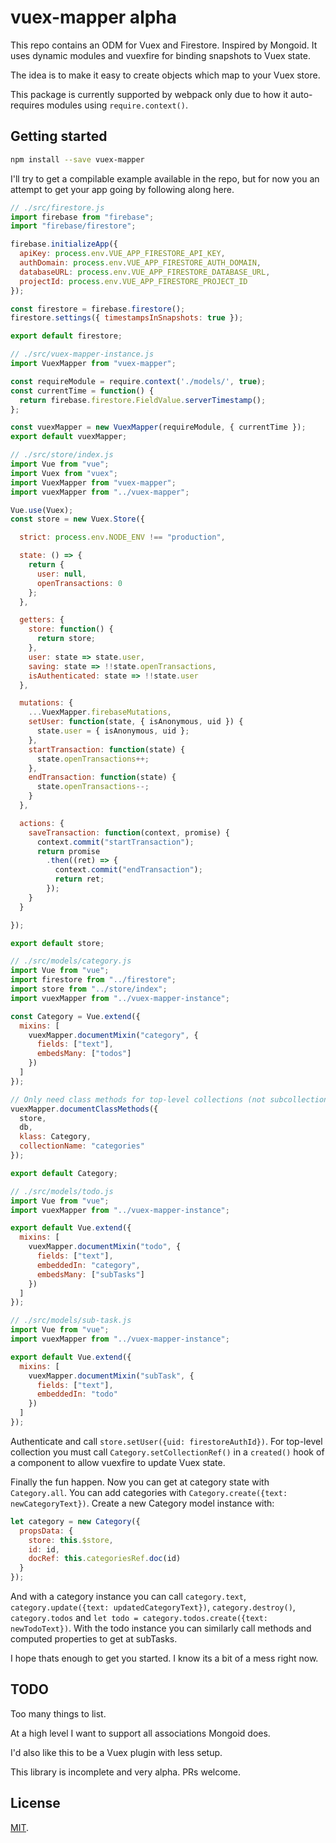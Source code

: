 # vuex-mapper alpha

This repo contains an ODM for Vuex and Firestore. Inspired by Mongoid. It uses dynamic modules and vuexfire for binding snapshots to Vuex state.

The idea is to make it easy to create objects which map to your Vuex store.

This package is currently supported by webpack only due to how it auto-requires modules using `require.context()`.

## Getting started

```bash
npm install --save vuex-mapper
```

I'll try to get a compilable example available in the repo, but for now you an attempt to get your app going by following along here.

```javascript
// ./src/firestore.js
import firebase from "firebase";
import "firebase/firestore";

firebase.initializeApp({
  apiKey: process.env.VUE_APP_FIRESTORE_API_KEY,
  authDomain: process.env.VUE_APP_FIRESTORE_AUTH_DOMAIN,
  databaseURL: process.env.VUE_APP_FIRESTORE_DATABASE_URL,
  projectId: process.env.VUE_APP_FIRESTORE_PROJECT_ID
});

const firestore = firebase.firestore();
firestore.settings({ timestampsInSnapshots: true });

export default firestore;
```

```javascript
// ./src/vuex-mapper-instance.js
import VuexMapper from "vuex-mapper";

const requireModule = require.context('./models/', true);
const currentTime = function() {
  return firebase.firestore.FieldValue.serverTimestamp();
};

const vuexMapper = new VuexMapper(requireModule, { currentTime });
export default vuexMapper;
```

```javascript
// ./src/store/index.js
import Vue from "vue";
import Vuex from "vuex";
import VuexMapper from "vuex-mapper";
import vuexMapper from "../vuex-mapper";

Vue.use(Vuex);
const store = new Vuex.Store({

  strict: process.env.NODE_ENV !== "production",

  state: () => {
    return {
      user: null,
      openTransactions: 0
    };
  },

  getters: {
    store: function() {
      return store;
    },
    user: state => state.user,
    saving: state => !!state.openTransactions,
    isAuthenticated: state => !!state.user
  },

  mutations: {
    ...VuexMapper.firebaseMutations,
    setUser: function(state, { isAnonymous, uid }) {
      state.user = { isAnonymous, uid };
    },
    startTransaction: function(state) {
      state.openTransactions++;
    },
    endTransaction: function(state) {
      state.openTransactions--;
    }
  },

  actions: {
    saveTransaction: function(context, promise) {
      context.commit("startTransaction");
      return promise
        .then((ret) => {
          context.commit("endTransaction");
          return ret;
        });
    }
  }

});

export default store;

```

```javascript
// ./src/models/category.js
import Vue from "vue";
import firestore from "../firestore";
import store from "../store/index";
import vuexMapper from "../vuex-mapper-instance";

const Category = Vue.extend({
  mixins: [
    vuexMapper.documentMixin("category", {
      fields: ["text"],
      embedsMany: ["todos"]
    })
  ]
});

// Only need class methods for top-level collections (not subcollections)
vuexMapper.documentClassMethods({
  store,
  db,
  klass: Category,
  collectionName: "categories"
});

export default Category;
```

```javascript
// ./src/models/todo.js
import Vue from "vue";
import vuexMapper from "../vuex-mapper-instance";

export default Vue.extend({
  mixins: [
    vuexMapper.documentMixin("todo", {
      fields: ["text"],
      embeddedIn: "category",
      embedsMany: ["subTasks"]
    })
  ]
});
```

```javascript
// ./src/models/sub-task.js
import Vue from "vue";
import vuexMapper from "../vuex-mapper-instance";

export default Vue.extend({
  mixins: [
    vuexMapper.documentMixin("subTask", {
      fields: ["text"],
      embeddedIn: "todo"
    })  
  ]
});

```

Authenticate and call `store.setUser({uid: firestoreAuthId})`. For top-level collection you must call `Category.setCollectionRef()` in a `created()` hook of a component to allow vuexfire to update Vuex state.

Finally the fun happen. Now you can get at category state with `Category.all`. You can add categories with `Category.create({text: newCategoryText})`. Create a new Category model instance with:

```javascript
let category = new Category({
  propsData: {
    store: this.$store,
    id: id,
    docRef: this.categoriesRef.doc(id)
  }
});
```

And with a category instance you can call `category.text`, `category.update({text: updatedCategoryText})`, `category.destroy()`, `category.todos` and `let todo = category.todos.create({text: newTodoText})`. With the todo instance you can similarly call methods and computed properties to get at subTasks.

I hope thats enough to get you started. I know its a bit of a mess right now.

## TODO

Too many things to list.

At a high level I want to support all associations Mongoid does.

I'd also like this to be a Vuex plugin with less setup.

This library is incomplete and very alpha. PRs welcome.

## License

[MIT](LICENSE).
